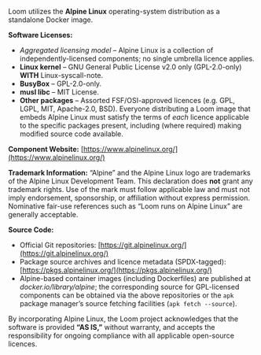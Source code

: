 <!-- markdownlint-disable -->

Loom utilizes the **Alpine Linux** operating-system distribution as a standalone Docker image.

**Software Licenses:**

* *Aggregated licensing model* – Alpine Linux is a collection of independently-licensed components; no single umbrella licence applies.
* **Linux kernel** – GNU General Public License v2.0 only (GPL-2.0-only) **WITH** Linux-syscall-note.
* **BusyBox** – GPL-2.0-only.
* **musl libc** – MIT License.
* **Other packages** – Assorted FSF/OSI-approved licences (e.g. GPL, LGPL, MIT, Apache-2.0, BSD).
  Everyone distributing a Loom image that embeds Alpine Linux must satisfy the terms of *each* licence applicable to the specific packages present, including (where required) making modified source code available.

**Component Website:**
[https://www.alpinelinux.org/](https://www.alpinelinux.org/)

**Trademark Information:**
“Alpine” and the Alpine Linux logo are trademarks of the Alpine Linux Development Team. This declaration does **not** grant any trademark rights. Use of the mark must follow applicable law and must not imply endorsement, sponsorship, or affiliation without express permission. Nominative fair-use references such as “Loom runs on Alpine Linux” are generally acceptable.

**Source Code:**

* Official Git repositories: [https://git.alpinelinux.org/](https://git.alpinelinux.org/)
* Package source archives and licence metadata (SPDX-tagged): [https://pkgs.alpinelinux.org/](https://pkgs.alpinelinux.org/)
* Alpine-based container images (including Dockerfiles) are published at *docker.io/library/alpine*; the corresponding source for GPL-licensed components can be obtained via the above repositories or the `apk` package manager’s source fetching facilities (`apk fetch --source`).

By incorporating Alpine Linux, the Loom project acknowledges that the software is provided **“AS IS,”** without warranty, and accepts the responsibility for ongoing compliance with all applicable open-source licences.
